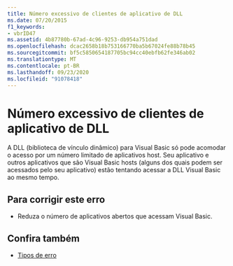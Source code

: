```yaml
---
title: Número excessivo de clientes de aplicativo de DLL
ms.date: 07/20/2015
f1_keywords:
- vbrID47
ms.assetid: 4b87780b-67ad-4c96-9253-db954a751dad
ms.openlocfilehash: dcac2658b18b753166770ba5b67024fe88b78b45
ms.sourcegitcommit: bf5c5850654187705bc94cc40ebfb62fe346ab02
ms.translationtype: MT
ms.contentlocale: pt-BR
ms.lasthandoff: 09/23/2020
ms.locfileid: "91078418"
---
```

# <a name="too-many-dll-application-clients"></a>Número excessivo de clientes de aplicativo de DLL

A DLL (biblioteca de vínculo dinâmico) para Visual Basic só pode acomodar o acesso por um número limitado de aplicativos host. Seu aplicativo e outros aplicativos que são Visual Basic hosts (alguns dos quais podem ser acessados pelo seu aplicativo) estão tentando acessar a DLL Visual Basic ao mesmo tempo.  
  
## <a name="to-correct-this-error"></a>Para corrigir este erro  
  
- Reduza o número de aplicativos abertos que acessam Visual Basic.  
  
## <a name="see-also"></a>Confira também

- [Tipos de erro](../programming-guide/language-features/error-types.md)
